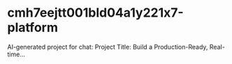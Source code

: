 # cmh7eejtt001bld04a1y221x7-platform
AI-generated project for chat: Project Title: Build a Production-Ready, Real-time...
